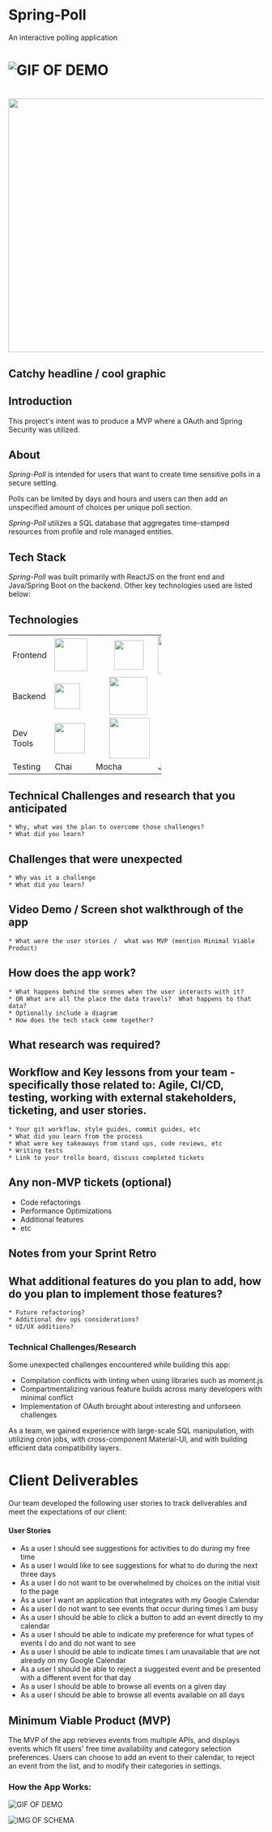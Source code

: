 # Spring-Poll
An interactive polling application

# ![GIF OF DEMO](https://i.imgur.com/)

# <p align="center">
  <img width="800" height="500" src="">
</p>

## Catchy headline / cool graphic

## Introduction

This project's intent was to produce a MVP where a OAuth and Spring Security was utilized.

## About

*Spring-Poll* is intended for users that want to create time sensitive polls
 in a secure setting. <br />

Polls can be limited by days and hours and users can then add an unspecified amount of choices per unique poll section. <br />

*Spring-Poll* utilizes a SQL database that aggregates time-stamped resources from profile and role managed entities.

## Tech Stack

*Spring-Poll* was built primarily with ReactJS on the front end and Java/Spring Boot on the backend. Other key technologies used are listed below: 

## Technologies
<table style="width:60%">
  <tr>

  </tr>
  <tr>
    <td class="subheading">Frontend</td>
    <td><img src="https://lh3.googleusercontent.com/ZIHOUCCxFaB7NirPhEX4K8cyTPIMvxvdJxpuhjb_qJ_dk-z7qEgD8riaR0ODXzXQZYn23zHpFiwGzxTDT88FTLeUMoPqlIjyLKoL1am8MH5pCoJExjL8SUC8uaeeiAjvQB0_vym6" width="65"/></td> 
    <td><img src="https://material-ui.com/static/images/material-ui-logo.svg" width="58" style="padding-left: 37px;"/></td>
    <td><img src="https://lh5.googleusercontent.com/pqPRWyCMu39CU4GAERH3XI0fri2uJzMteIV5t-4qAG566IJWdXRABxLjV1jwdVvID-NvFw3USgyM8FXC5w_yAimYz4FY1gVEm96Yd2JQZh-pYl33lHpbOI7-3-uTixqgX1XHRker" width="75"/></td>
    <td></td>
    <td class="tech">(React Material-ui ReactRouter)</td>
  </tr>
  <tr rowspan="2">
    <td class="subheading">Backend</td>
    <td><img src="https://spring.io/img/homepage/icon-spring-boot.svg" width="50" /></td> 
    <td><img src="https://hibernate.org/images/hibernate-logo.svg" width="75" style="padding-left: 27px;"/></td>
    <td><img src="https://www.google.com/url?sa=i&source=images&cd=&ved=2ahUKEwj32cOP3uflAhXjmq0KHW4wD7YQjhx6BAgBEAI&url=https%3A%2F%2Fwww.mysql.com%2Fabout%2Flegal%2Flogos.html&psig=AOvVaw0-v9uMD51e1I0migWBQ30O&ust=1573753318487657" width="50" style="padding-left: 15px;"/></td>
    <td></td>
    <td class="tech">(Spring Boot/Hibernate/MySQL)</td>
  </tr>
  
  <tr>
      <td>Dev Tools</td>
      <td><img src='https://cityscoutssss.s3.us-east-2.amazonaws.com/kisspng-webpack-computer-icons-scalable-vector-graphics-re-webpack-svg-icon-transparent-amp-png-clipart-fre-5cb7987106ca27.6083469215555359850278.png' width="60"></td>
      <td><img src='https://i2.wp.com/endlessillusoft.com/wp-content/uploads/2017/01/babel.png?w=1280' width="80" style="padding-left: 27px"><img></td>
      <td><img src='http://maven.apache.org/images/maven-logo-black-on-white.png' width="50" style="padding-left: 15px"/></td>
      <td></td>
      <td>Webpack/Babel/Maven</td>
    </tr>
      <tr rowspan="3">
    <td>Testing</td>
    <td>Chai</td>
    <td>Mocha</td>
    <td>Jest</td>
    <td></td>
  </tr>
</table>

## Technical Challenges and research that you anticipated

    * Why, what was the plan to overcome those challenges?
    * What did you learn?
  
## Challenges that were unexpected

    * Why was it a challenge
    * What did you learn?
  
## Video Demo / Screen shot walkthrough of the app 

    * What were the user stories /  what was MVP (mention Minimal Viable Product)
  
## How does the app work?

    * What happens behind the scenes when the user interacts with it? 
    * OR What are all the place the data travels?  What happens to that data?
    * Optionally include a diagram
    * How does the tech stack come together?

## What research was required?

## Workflow and Key lessons from your team - specifically those related to: Agile, CI/CD, testing, working with external stakeholders, ticketing, and user stories.

    * Your git workflow, style guides, commit guides, etc
    * What did you learn from the process
    * What were key takeaways from stand ups, code reviews, etc
    * Writing tests
    * Link to your trello board, discuss completed tickets

## Any non-MVP tickets (optional)

 - Code refactorings
 - Performance Optimizations
 - Additional features
 - etc

## Notes from your Sprint Retro



## What additional features do you plan to add, how do you plan to implement those features?

    * Future refactoring?
    * Additional dev ops considerations?
    * UI/UX additions?



### Technical Challenges/Research
Some unexpected challenges encountered while building this app:
- Compilation conflicts with linting when using libraries such as moment.js
- Compartmentalizing various feature builds across many developers with minimal conflict
- Implementation of OAuth brought about interesting and unforseen challenges

As a team, we gained experience with large-scale SQL manipulation, with utilizing cron jobs, with cross-component Material-UI, and with building efficient data compatibility layers.


# Client Deliverables
Our team developed the following user stories to track deliverables and meet the expectations of our client:

#### User Stories
* As a user I should see suggestions for activities to do during my free time
* As a user I would like to see suggestions for what to do during the next three days
* As a user I do not want to be overwhelmed by choices on the initial visit to the page
* As a user I want an application that integrates with my Google Calendar
* As a user I do not want to see events that occur during times I am busy
* As a user I should be able to click a button to add an event directly to my calendar
* As a user I should be able to indicate my preference for what types of events I do and do not want to see
* As a user I should be able to indicate times I am unavailable that are not already on my Google Calendar
* As a user I should be able to reject a suggested event and be presented with a different event for that day
* As a user I should be able to browse all events on a given day
* As a user I should be able to browse all events available on all days

## Minimum Viable Product (MVP)

The MVP of the app retrieves events from multiple APIs, and displays events which fit users' free time availability and category selection preferences. Users can choose to add an event to their calendar, to reject an event from the list, and to modify their categories in settings.

### How the App Works:
![GIF OF DEMO](https://media.giphy.com/media/Yq8XBJUsoPTHaFkc7p/giphy.gif)

![IMG OF SCHEMA](https://raw.githubusercontent.com/hratx-blue-ocean/blue512/development/db/Schema.png)
